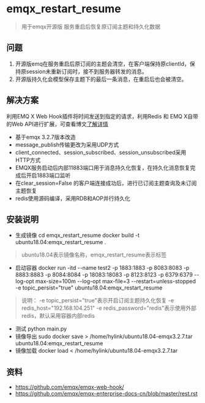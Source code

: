 # emqx_restart_resume
> 用于emqx开源版 服务重启后恢复原订阅主题和持久化数据

## 问题
 1. 开源版emq在服务重启后原订阅的主题会清空，在客户端保持原clientId，保持原session未重新订阅时，接不到服务器转发的消息。
 2. 开源版持久化会模型保存主题下的最后一条消息，在重启后也会被清空。

## 解决方案
利用EMQ X Web Hook插件将时间发送到指定的请求，利用Redis 和 EMQ X自带的Web API进行扩展，可查看博文[了解详情](https://blog.csdn.net/ctwy291314/article/details/103820919)

- 基于emqx 3.2.7版本改造
- message_publish传输更改为采用UDP方式
- client_connected、session_subscribed、session_unsubscribed采用HTTP方式
- EMQX服务启动后内部11883端口用于消息持久化恢复，在持久化消息恢复完成后开启1883端口监听
- 在clear_session=False 的客户端连接成功后，进行已订阅主题查询及未订阅主题恢复
- redis使用源码编译，采用RDB和AOP并行持久化

## 安装说明
- 生成镜像
cd emqx_restart_resume
docker build -t ubuntu18.04:emqx_restart_resume .
> ubuntu18.04表示镜像名称，emqx_restart_resume表示标签
- 启动容器
docker run -itd --name test2 -p 1883:1883 -p 8083:8083 -p 8883:8883 -p 8084:8084 -p 18083:18083 -p 8123:8123  -p 6379:6379 --log-opt max-size=100m --log-opt max-file=3 --restart=unless-stopped -e topic_persist="true" ubuntu18.04:emqx_restart_resume
> 说明：
> -e topic_persist="true"表示开启订阅主题持久化恢复
> -e redis_host="192.168.104.251" -e redis_password="redis"表示使用外部redis，默认采用容器内部redis
- 测试
python main.py
- 镜像导出
sudo docker save > /home/hylink/ubuntu18.04-emqx3.2.7.tar ubuntu18.04:emqx_restart_resume
- 镜像加载
docker load < /home/hylink/ubuntu18.04-emqx3.2.7.tar


## 资料
- https://github.com/emqx/emqx-web-hook/
- https://github.com/emqx/emqx-enterprise-docs-cn/blob/master/rest.rst






